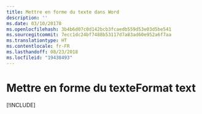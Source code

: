 ```yaml
---
title: Mettre en forme du texte dans Word
description: ''
ms.date: 03/10/20178
ms.openlocfilehash: 3b4b6d07c0d142bcb3fcaedb559d53e03d5be541
ms.sourcegitcommit: 7ecc1dc24bf7488b53117d7a83ad60e952a6f7aa
ms.translationtype: HT
ms.contentlocale: fr-FR
ms.lasthandoff: 08/23/2018
ms.locfileid: "19438493"
---
```

# <a name="format-text"></a><span data-ttu-id="816cb-102">Mettre en forme du texte</span><span class="sxs-lookup"><span data-stu-id="816cb-102">Format text</span></span>

[!INCLUDE[](../includes/word-tutorial-format-text.md)]